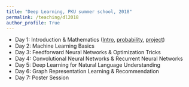 ```yaml
---
title: "Deep Learning, PKU summer school, 2018"
permalink: /teaching/dl2018
author_profile: True
---
```


* Day 1: Introduction \& Mathematics ([Intro](/files/dl2018/Intro_01.pdf), [probability](/files/probability_02.pdf), [project](/files/project.pdf))
* Day 2: Machine Learning Basics
* Day 3: Feedforward Neural Networks \& Optimization Tricks
* Day 4: Convolutional Neural Networks \& Recurrent Neural Networks
* Day 5: Deep Learning for Natural Language Understanding
* Day 6: Graph Representation Learning \& Recommendation
* Day 7: Poster Session
